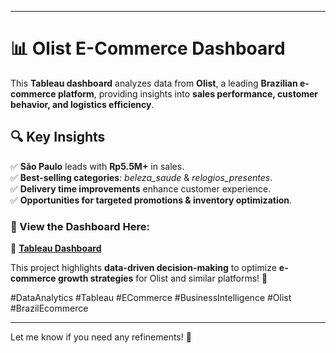 
---

# 📊 Olist E-Commerce Dashboard  

This **Tableau dashboard** analyzes data from **Olist**, a leading **Brazilian e-commerce platform**, providing insights into **sales performance, customer behavior, and logistics efficiency**.  

## 🔍 Key Insights  
✅ **São Paulo** leads with **Rp5.5M+** in sales.  
✅ **Best-selling categories**: *beleza_saude* & *relogios_presentes*.  
✅ **Delivery time improvements** enhance customer experience.  
✅ **Opportunities for targeted promotions & inventory optimization**.  

### 📌 View the Dashboard Here:  
🔗 **[Tableau Dashboard](https://public.tableau.com/app/profile/hijir.della.wirasti5486/viz/OlistE-CommerceDashboard_17366761612590/DashboardExecutive)**  

This project highlights **data-driven decision-making** to optimize **e-commerce growth strategies** for Olist and similar platforms! 🚀  

#DataAnalytics #Tableau #ECommerce #BusinessIntelligence #Olist #BrazilEcommerce  

---

Let me know if you need any refinements! 🚀
